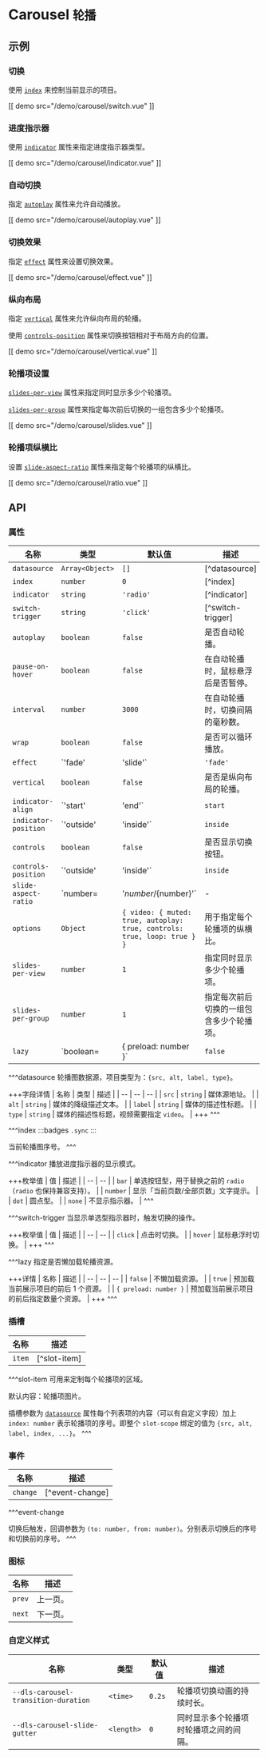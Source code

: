 # Carousel <small>轮播</small>

## 示例

### 切换

使用 [`index`](#props-index) 来控制当前显示的项目。

[[ demo src="/demo/carousel/switch.vue" ]]

### 进度指示器

使用 [`indicator`](#props-indicator) 属性来指定进度指示器类型。

[[ demo src="/demo/carousel/indicator.vue" ]]

### 自动切换

指定 [`autoplay`](#props-autoplay) 属性来允许自动播放。

[[ demo src="/demo/carousel/autoplay.vue" ]]

### 切换效果

指定 [`effect`](#props-effect) 属性来设置切换效果。

[[ demo src="/demo/carousel/effect.vue" ]]

### 纵向布局

指定 [`vertical`](#props-vertical) 属性来允许纵向布局的轮播。

使用 [`controls-position`](#props-controls-position) 属性来切换按钮相对于布局方向的位置。

[[ demo src="/demo/carousel/vertical.vue" ]]

### 轮播项设置

[`slides-per-view`](#props-slides-per-view) 属性来指定同时显示多少个轮播项。

[`slides-per-group`](#props-slides-per-group) 属性来指定每次前后切换的一组包含多少个轮播项。

[[ demo src="/demo/carousel/slides.vue" ]]


### 轮播项纵横比

设置 [`slide-aspect-ratio`](#props-slide-aspect-ratio) 属性来指定每个轮播项的纵横比。

[[ demo src="/demo/carousel/ratio.vue" ]]

## API

### 属性

| 名称 | 类型 | 默认值 | 描述 |
| -- | -- | -- | -- |
| ``datasource`` | `Array<Object>` | `[]` | [^datasource] |
| ``index`` | `number` | `0` | [^index] |
| ``indicator`` | `string` | `'radio'` | [^indicator] |
| ``switch-trigger`` | `string` | `'click'` | [^switch-trigger] |
| ``autoplay`` | `boolean` | `false` | 是否自动轮播。 |
| ``pause-on-hover`` | `boolean` | `false` | 在自动轮播时，鼠标悬浮后是否暂停。 |
| ``interval`` | `number` | `3000` | 在自动轮播时，切换间隔的毫秒数。 |
| ``wrap`` | `boolean` | `false` | 是否可以循环播放。 |
| ``effect`` | `'fade' | 'slide'` | `'fade'` | 指定轮播切换效果，其中 `fade` 仅在切换组个数与同时显示个数相同时生效。 |
| ``vertical`` | `boolean` | `false` | 是否是纵向布局的轮播。 |
| ``indicator-align`` | `'start' | 'end'` | `start` | 用于支持指示器的相对于布局方向的位置。 |
| ``indicator-position`` | `'outside' | 'inside'` | `inside` | 用于支持指示器显示在轮播容器的内部/外部。 |
| ``controls`` | `boolean` | `false` | 是否显示切换按钮。 |
| ``controls-position`` | `'outside' | 'inside'` | `inside` | 用于支持切换按钮相对于布局方向的位置。 |
| ``slide-aspect-ratio`` | `number= | '${number}/${number}'` | - | 指定不同轮播项类型的默认配置。 |
| ``options`` | `Object` | `{ video: { muted: true, autoplay: true, controls: true, loop: true } }` | 用于指定每个轮播项的纵横比。 |
| ``slides-per-view`` | `number` | `1` | 指定同时显示多少个轮播项。 |
| ``slides-per-group`` | `number` | `1` | 指定每次前后切换的一组包含多少个轮播项。 |
| ``lazy`` | `boolean= | { preload: number }` | `false` | [^lazy] |

^^^datasource
轮播图数据源，项目类型为：`{src, alt, label, type}`。

+++字段详情
| 名称 | 类型 | 描述 |
| -- | -- | -- |
| `src` | `string` | 媒体源地址。 |
| `alt` | `string` | 媒体的降级描述文本。 |
| `label` | `string` | 媒体的描述性标题。 |
| `type` | `string` | 媒体的描述性标题，视频需要指定 `video`。 |
+++
^^^

^^^index
:::badges
`.sync`
:::

当前轮播图序号。
^^^

^^^indicator
播放进度指示器的显示模式。

+++枚举值
| 值 | 描述 |
| -- | -- |
| `bar` | 单选按钮型，用于替换之前的 `radio`（`radio` 也保持兼容支持）。 |
| `number` | 显示「当前页数/全部页数」文字提示。 |
| `dot` | 圆点型。 |
| `none` | 不显示指示器。 |
^^^

^^^switch-trigger
当显示单选型指示器时，触发切换的操作。

+++枚举值
| 值 | 描述 |
| -- | -- |
| `click` | 点击时切换。 |
| `hover` | 鼠标悬浮时切换。 |
+++
^^^

^^^lazy
指定是否懒加载轮播资源。

+++详情
| 名称 | 描述 |
| -- | -- | -- |
| `false` | 不懒加载资源。 |
| `true` | 预加载当前展示项目的前后 1 个资源。 |
| `{ preload: number }` | 预加载当前展示项目的前后指定数量个资源。 |
+++
^^^

### 插槽

| 名称 | 描述 |
| -- | -- |
| ``item`` | [^slot-item] |

^^^slot-item
可用来定制每个轮播项的区域。

默认内容：轮播项图片。

插槽参数为 [`datasource`](#props-datasource) 属性每个列表项的内容（可以有自定义字段）加上 `index: number` 表示轮播项的序号。即整个 `slot-scope` 绑定的值为 `{src, alt, label, index, ...}`。
^^^

### 事件

| 名称 | 描述 |
| -- | -- |
| ``change`` | [^event-change] |

^^^event-change

切换后触发，回调参数为 `(to: number, from: number)`。分别表示切换后的序号和切换前的序号。
^^^

### 图标

| 名称 | 描述 |
| -- | -- |
| ``prev`` | 上一页。 |
| ``next`` | 下一页。 |

### 自定义样式

| 名称 | 类型 | 默认值 | 描述 |
| -- | -- | -- | -- |
| ``--dls-carousel-transition-duration`` | `<time>` | `0.2s` | 轮播项切换动画的持续时长。 |
| ``--dls-carousel-slide-gutter`` | `<length>` | `0` | 同时显示多个轮播项时轮播项之间的间隔。 |
